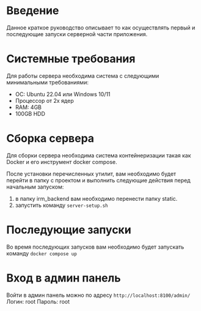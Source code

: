 # Введение
Данное краткое руководство описывает то как осуществлять первый и последующие запуски серверной части приложения.

# Системные требования
Для работы сервера необходима система с следующими минимальными требованиями:
- ОС: Ubuntu 22.04 или Windows 10/11
- Процессор от 2x ядер
- RAM: 4GB
- 100GB HDD

# Сборка сервера
Для сборки сервера необходима система контейнеризации такая как Docker и его инструмент docker compose.

После установки перечисленных утилит, вам необходимо будет перейти в папку с проектом и выполнить следующие действия перед начальным запуском:

1. в папку irm_backend вам необходимо перенести папку static.
2. запустить команду `server-setup.sh`

# Последующие запуски
Во время последующих запусков вам необходимо будет запускать команду `docker compose up`

# Вход в админ панель
Войти в админ панель можно по адресу `http://localhost:8100/admin/`
Логин: root
Пароль: root
